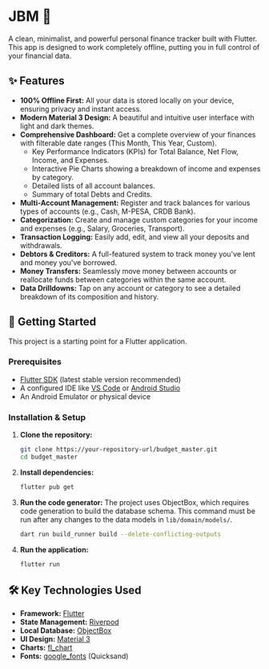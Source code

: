 # JBM 💸

A clean, minimalist, and powerful personal finance tracker built with Flutter. This app is designed to work completely offline, putting you in full control of your financial data.


## ✨ Features

*   **100% Offline First:** All your data is stored locally on your device, ensuring privacy and instant access.
*   **Modern Material 3 Design:** A beautiful and intuitive user interface with light and dark themes.
*   **Comprehensive Dashboard:** Get a complete overview of your finances with filterable date ranges (This Month, This Year, Custom).
    *   Key Performance Indicators (KPIs) for Total Balance, Net Flow, Income, and Expenses.
    *   Interactive Pie Charts showing a breakdown of income and expenses by category.
    *   Detailed lists of all account balances.
    *   Summary of total Debts and Credits.
*   **Multi-Account Management:** Register and track balances for various types of accounts (e.g., Cash, M-PESA, CRDB Bank).
*   **Categorization:** Create and manage custom categories for your income and expenses (e.g., Salary, Groceries, Transport).
*   **Transaction Logging:** Easily add, edit, and view all your deposits and withdrawals.
*   **Debtors & Creditors:** A full-featured system to track money you've lent and money you've borrowed.
*   **Money Transfers:** Seamlessly move money between accounts or reallocate funds between categories within the same account.
*   **Data Drilldowns:** Tap on any account or category to see a detailed breakdown of its composition and history.

## 🚀 Getting Started

This project is a starting point for a Flutter application.

### Prerequisites

*   [Flutter SDK](https://docs.flutter.dev/get-started/install) (latest stable version recommended)
*   A configured IDE like [VS Code](https://code.visualstudio.com/) or [Android Studio](https://developer.android.com/studio)
*   An Android Emulator or physical device

### Installation & Setup

1.  **Clone the repository:**
    ```sh
    git clone https://your-repository-url/budget_master.git
    cd budget_master
    ```

2.  **Install dependencies:**
    ```sh
    flutter pub get
    ```

3.  **Run the code generator:**
    The project uses ObjectBox, which requires code generation to build the database schema. This command must be run after any changes to the data models in `lib/domain/models/`.
    ```sh
    dart run build_runner build --delete-conflicting-outputs
    ```

4.  **Run the application:**
    ```sh
    flutter run
    ```


## 🛠️ Key Technologies Used

*   **Framework:** [Flutter](https://flutter.dev/)
*   **State Management:** [Riverpod](https://riverpod.dev/)
*   **Local Database:** [ObjectBox](https://objectbox.io/)
*   **UI Design:** [Material 3](https://m3.material.io/)
*   **Charts:** [fl_chart](https://pub.dev/packages/fl_chart)
*   **Fonts:** [google_fonts](https://pub.dev/packages/google_fonts) (Quicksand)
